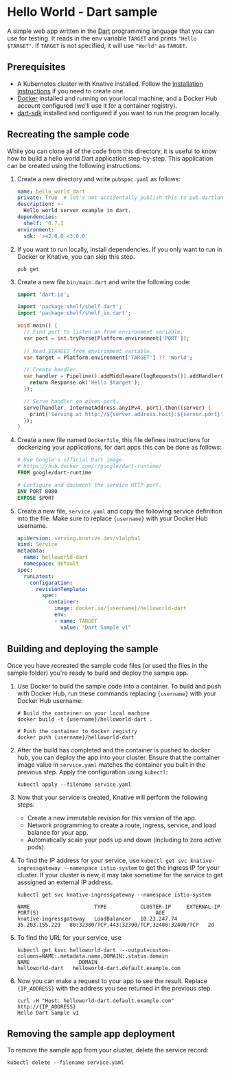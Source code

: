 # Hello World - Dart sample

A simple web app written in the [Dart](www.dartlang.org) programming language
that you can use for testing. It reads in the env variable `TARGET` and prints
`"Hello $TARGET"`. If `TARGET` is not specified, it will use `"World"` as `TARGET`.

## Prerequisites

* A Kubernetes cluster with Knative installed. Follow the
  [installation instructions](https://github.com/knative/docs/blob/master/install/README.md)
  if you need to create one.
* [Docker](https://www.docker.com) installed and running on your local machine,
  and a Docker Hub account configured (we'll use it for a container registry).
* [dart-sdk](https://www.dartlang.org/tools/sdk#install) installed and configured
  if you want to run the program locally.

## Recreating the sample code

While you can clone all of the code from this directory, it is useful to know how
to build a hello world Dart application step-by-step. This application can be
created using the following instructions.

1. Create a new directory and write `pubspec.yaml` as follows:

    ```yaml
    name: hello_world_dart
    private: True  # let's not accidentally publish this to pub.dartlang.org
    description: >-
      Hello world server example in dart.
    dependencies:
      shelf: ^0.7.3
    environment:
      sdk: '>=2.0.0 <3.0.0'
    ```

2. If you want to run locally, install dependencies. If you only want to run in
   Docker or Knative, you can skip this step.

    ```shell
    pub get
    ```

3. Create a new file `bin/main.dart` and write the following code:

    ```dart
    import 'dart:io';

    import 'package:shelf/shelf.dart';
    import 'package:shelf/shelf_io.dart';

    void main() {
      // Find port to listen on from environment variable.
      var port = int.tryParse(Platform.environment['PORT']);
      
      // Read $TARGET from environment variable.
      var target = Platform.environment['TARGET'] ?? 'World';

      // Create handler.
      var handler = Pipeline().addMiddleware(logRequests()).addHandler((request) {
        return Response.ok('Hello $target');
      });

      // Serve handler on given port.
      serve(handler, InternetAddress.anyIPv4, port).then((server) {
        print('Serving at http://${server.address.host}:${server.port}');
      });
    }
    ```

4. Create a new file named `Dockerfile`, this file defines instructions for 
   dockerizing your applications, for dart apps this can be done as follows:

    ```Dockerfile
    # Use Google's official Dart image.
    # https://hub.docker.com/r/google/dart-runtime/
    FROM google/dart-runtime

    # Configure and document the service HTTP port.
    ENV PORT 8080
    EXPOSE $PORT
    ```

5. Create a new file, `service.yaml` and copy the following service definition
   into the file. Make sure to replace `{username}` with your Docker Hub username.

    ```yaml
    apiVersion: serving.knative.dev/v1alpha1
    kind: Service
    metadata:
      name: helloworld-dart
      namespace: default
    spec:
      runLatest:
        configuration:
          revisionTemplate:
            spec:
              container:
                image: docker.io/{username}/helloworld-dart
                env:
                - name: TARGET
                  value: "Dart Sample v1"
    ```

## Building and deploying the sample

Once you have recreated the sample code files (or used the files in the sample
folder) you're ready to build and deploy the sample app.

1. Use Docker to build the sample code into a container. To build and push with
   Docker Hub, run these commands replacing `{username}` with your
   Docker Hub username:

    ```shell
    # Build the container on your local machine
    docker build -t {username}/helloworld-dart .

    # Push the container to docker registry
    docker push {username}/helloworld-dart
    ```

1. After the build has completed and the container is pushed to docker hub, you
   can deploy the app into your cluster. Ensure that the container image value
   in `service.yaml` matches the container you built in
   the previous step. Apply the configuration using `kubectl`:

    ```shell
    kubectl apply --filename service.yaml
    ```

1. Now that your service is created, Knative will perform the following steps:
   * Create a new immutable revision for this version of the app.
   * Network programming to create a route, ingress, service, and load balance for your app.
   * Automatically scale your pods up and down (including to zero active pods).

1. To find the IP address for your service, use
   `kubectl get svc knative-ingressgateway --namespace istio-system` to get the ingress IP for your
   cluster. If your cluster is new, it may take sometime for the service to get asssigned
   an external IP address.

    ```shell
    kubectl get svc knative-ingressgateway --namespace istio-system

    NAME                     TYPE           CLUSTER-IP     EXTERNAL-IP      PORT(S)                                      AGE
    knative-ingressgateway   LoadBalancer   10.23.247.74   35.203.155.229   80:32380/TCP,443:32390/TCP,32400:32400/TCP   2d

    ```

1. To find the URL for your service, use
    ```
    kubectl get ksvc helloworld-dart  --output=custom-columns=NAME:.metadata.name,DOMAIN:.status.domain
    NAME                DOMAIN
    helloworld-dart   helloworld-dart.default.example.com
    ```

1. Now you can make a request to your app to see the result. Replace
   `{IP_ADDRESS}` with the address you see returned in the previous step.

    ```shell
    curl -H "Host: helloworld-dart.default.example.com" http://{IP_ADDRESS}
    Hello Dart Sample v1
    ```

## Removing the sample app deployment

To remove the sample app from your cluster, delete the service record:

```shell
kubectl delete --filename service.yaml
```

